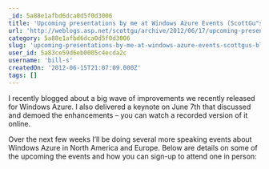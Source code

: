 ```yaml
---
_id: 5a88e1afbd6dca0d5f0d3006
title: 'Upcoming presentations by me at Windows Azure Events (ScottGu"s Blog)'
url: 'http://weblogs.asp.net/scottgu/archive/2012/06/17/upcoming-presentations-by-me-at-windows-azure-events.aspx'
category: 5a88e1afbd6dca0d5f0d3006
slug: 'upcoming-presentations-by-me-at-windows-azure-events-scottgus-blog'
user_id: 5a83ce59d6eb0005c4ecda2c
username: 'bill-s'
createdOn: '2012-06-15T21:07:09.000Z'
tags: []
---
```


I recently blogged about a big wave of improvements we recently released for Windows Azure.  I also delivered a keynote on June 7th that discussed and demoed the enhancements – you can watch a recorded version of it online.

Over the next few weeks I’ll be doing several more speaking events about Windows Azure in North America and Europe.  Below are details on some of the upcoming the events and how you can sign-up to attend one in person:
